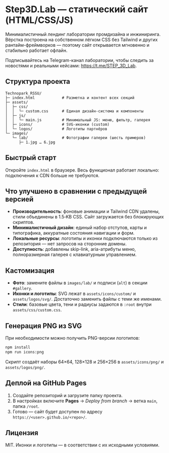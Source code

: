 # Step3D.Lab — статический сайт (HTML/CSS/JS)

Минималистичный лендинг лаборатории промдизайна и инжиниринга. Вёрстка построена на собственном лёгком CSS без Tailwind и других рантайм-фреймворков — поэтому сайт открывается мгновенно и стабильно работает офлайн.

Подписывайтесь на Telegram-канал лаборатории, чтобы следить за новостями и реальными кейсами: https://t.me/STEP_3D_Lab.

## Структура проекта
```
Technopark_RSSU/
├─ index.html            # Разметка и контент всех секций
├─ assets/
│  ├─ css/
│  │  └─ custom.css      # Единая дизайн-система и компоненты
│  ├─ js/
│  │  └─ main.js         # Минимальный JS: меню, фильтр, галерея
│  ├─ icons/             # SVG-иконки (custom)
│  └─ logos/             # Логотипы партнёров
└─ images/
   └─ lab/               # Фотографии галереи (шесть примеров)
      ├─ 1.jpg … 6.jpg
```

## Быстрый старт
Откройте `index.html` в браузере. Весь функционал работает локально: подключения к CDN больше не требуются.

## Что улучшено в сравнении с предыдущей версией
- **Производительность**: фоновые анимации и Tailwind CDN удалены, стили объединены в 1.5‑KB CSS. Сайт загружается без блокирующих скриптов.
- **Минималистичный дизайн**: единый набор отступов, карты и типографика, аккуратные состояния навигации и форм.
- **Локальные ресурсы**: логотипы и иконки подключаются только из репозитория — нет запросов на сторонние домены.
- **Доступность**: добавлены skip-link, aria-атрибуты меню, полноразмерная галерея с клавиатурным управлением.

## Кастомизация
- **Фото**: замените файлы в `images/lab/` и подписи (`alt`) в секции `#gallery`.
- **Иконки и логотипы**: SVG лежат в `assets/icons/custom/` и `assets/logos/svg/`. Достаточно заменить файлы с теми же именами.
- **Стили**: базовые цвета, тени и радиусы задаются в `:root` внутри `assets/css/custom.css`.

## Генерация PNG из SVG
При необходимости можно получить PNG-версии логотипов:
```bash
npm install
npm run icons:png
```
Скрипт создаёт наборы 64×64, 128×128 и 256×256 в `assets/icons/png/` и `assets/logos/png/`.

## Деплой на GitHub Pages
1. Создайте репозиторий и загрузите папку проекта.
2. В настройках включите **Pages** → *Deploy from branch* → ветка `main`, папка `/root`.
3. Готово — сайт будет доступен по адресу `https://<user>.github.io/<repo>/`.

## Лицензия
MIT. Иконки и логотипы — в соответствии с их исходными условиями.
